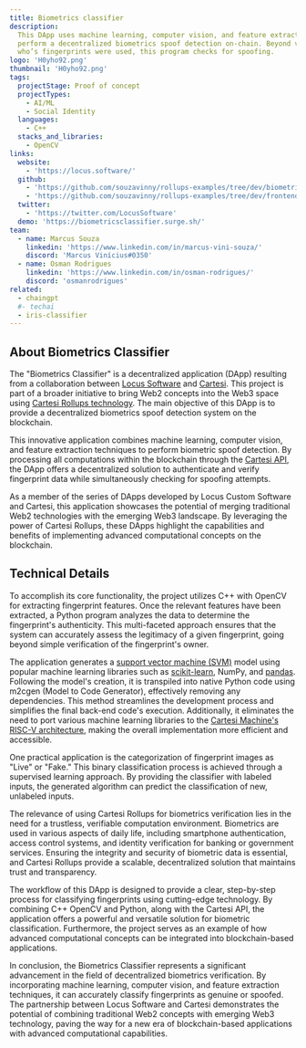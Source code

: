 ```yaml
---
title: Biometrics classifier
description:
  This DApp uses machine learning, computer vision, and feature extraction to
  perform a decentralized biometrics spoof detection on-chain. Beyond verifying
  who’s fingerprints were used, this program checks for spoofing.
logo: 'H0yho92.png'
thumbnail: 'H0yho92.png'
tags:
  projectStage: Proof of concept
  projectTypes:
    - AI/ML
    - Social Identity
  languages:
    - C++
  stacks_and_libraries:
    - OpenCV
links:
  website:
    - 'https://locus.software/'
  github:
    - 'https://github.com/souzavinny/rollups-examples/tree/dev/biometrics'
    - 'https://github.com/souzavinny/rollups-examples/tree/dev/frontend-biometrics'
  twitter:
    - 'https://twitter.com/LocusSoftware'
  demo: 'https://biometricsclassifier.surge.sh/'
team:
  - name: Marcus Souza
    linkedin: 'https://www.linkedin.com/in/marcus-vini-souza/'
    discord: 'Marcus Vinícius#0350'
  - name: Osman Rodrigues
    linkedin: 'https://www.linkedin.com/in/osman-rodrigues/'
    discord: 'osmanrodrigues'
related:
  - chaingpt
  #- techai
  - iris-classifier
---
```


## About Biometrics Classifier

The "Biometrics Classifier" is a decentralized application (DApp) resulting from
a collaboration between [Locus Software](https://locus.software/) and
[Cartesi](https://cartesi.io/). This project is part of a broader initiative to
bring Web2 concepts into the Web3 space using
[Cartesi Rollups technology](https://docs.cartesi.io/cartesi-rollups/overview/).
The main objective of this DApp is to provide a decentralized biometrics spoof
detection system on the blockchain.

This innovative application combines machine learning, computer vision, and
feature extraction techniques to perform biometric spoof detection. By
processing all computations within the blockchain through the
[Cartesi API](https://docs.cartesi.io/cartesi-rollups/http-api/), the DApp
offers a decentralized solution to authenticate and verify fingerprint data
while simultaneously checking for spoofing attempts.

As a member of the series of DApps developed by Locus Custom Software and
Cartesi, this application showcases the potential of merging traditional Web2
technologies with the emerging Web3 landscape. By leveraging the power of
Cartesi Rollups, these DApps highlight the capabilities and benefits of
implementing advanced computational concepts on the blockchain.

## Technical Details

To accomplish its core functionality, the project utilizes C++ with OpenCV for
extracting fingerprint features. Once the relevant features have been extracted,
a Python program analyzes the data to determine the fingerprint's authenticity.
This multi-faceted approach ensures that the system can accurately assess the
legitimacy of a given fingerprint, going beyond simple verification of the
fingerprint's owner.

The application generates a
[support vector machine (SVM)](https://en.wikipedia.org/wiki/Support_vector_machine)
model using popular machine learning libraries such as
[scikit-learn](https://scikit-learn.org/stable/about.html), NumPy, and
[pandas](https://pandas.pydata.org/about/). Following the model's creation, it
is transpiled into native Python code using m2cgen (Model to Code Generator),
effectively removing any dependencies. This method streamlines the development
process and simplifies the final back-end code's execution. Additionally, it
eliminates the need to port various machine learning libraries to the
[Cartesi Machine's RISC-V architecture](https://docs.cartesi.io/machine/intro/),
making the overall implementation more efficient and accessible.

One practical application is the categorization of fingerprint images as "Live"
or "Fake." This binary classification process is achieved through a supervised
learning approach. By providing the classifier with labeled inputs, the
generated algorithm can predict the classification of new, unlabeled inputs.

The relevance of using Cartesi Rollups for biometrics verification lies in the
need for a trustless, verifiable computation environment. Biometrics are used in
various aspects of daily life, including smartphone authentication, access
control systems, and identity verification for banking or government services.
Ensuring the integrity and security of biometric data is essential, and Cartesi
Rollups provide a scalable, decentralized solution that maintains trust and
transparency.

The workflow of this DApp is designed to provide a clear, step-by-step process
for classifying fingerprints using cutting-edge technology. By combining C++
OpenCV and Python, along with the Cartesi API, the application offers a powerful
and versatile solution for biometric classification. Furthermore, the project
serves as an example of how advanced computational concepts can be integrated
into blockchain-based applications.

In conclusion, the Biometrics Classifier represents a significant advancement in
the field of decentralized biometrics verification. By incorporating machine
learning, computer vision, and feature extraction techniques, it can accurately
classify fingerprints as genuine or spoofed. The partnership between Locus
Software and Cartesi demonstrates the potential of combining traditional Web2
concepts with emerging Web3 technology, paving the way for a new era of
blockchain-based applications with advanced computational capabilities.
